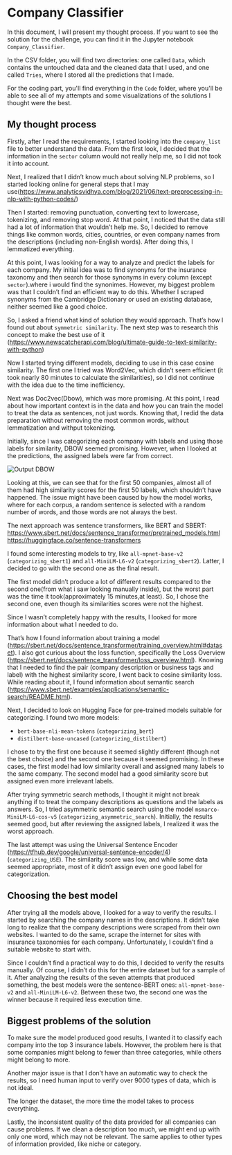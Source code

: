 # Company Classifier

In this document, I will present my thought process. If you want to see the solution for the challenge, you can find it in the Jupyter notebook `Company_Classifier`.

In the CSV folder, you will find two directories: one called `Data`, which contains the untouched data and the cleaned data that I used, and one called `Tries`, where I stored all the predictions that I made.

For the coding part, you'll find everything in the `Code` folder, where you'll be able to see all of my attempts and some visualizations of the solutions I thought were the best.

## My thought process

Firstly, after I read the requirements, I started looking into the `company_list` file to better understand the data. From the first look, I decided that the information in the `sector` column would not really help me, so I did not took it into account.

Next, I realized that I didn’t know much about solving NLP problems, so I started looking online for general steps that I may use(https://www.analyticsvidhya.com/blog/2021/06/text-preprocessing-in-nlp-with-python-codes/)

Then I started: removing punctuation, converting text to lowercase, tokenizing, and removing stop word. At that point, I noticed that the data still had a lot of information that wouldn’t help me. So, I decided to remove things like common words, cities, countries, or even company names from the descriptions (including non-English words). After doing this, I lemmatized everything.

At this point, I was looking for a way to analyze and predict the labels for each company. My initial idea was to find synonyms for the insurance taxonomy and then search for those synonyms in every column (except `sector`).where i would find the synonimes. However, my biggest problem was that I couldn’t find an efficient way to do this. Whether I scraped synonyms from the Cambridge Dictionary or used an existing database, neither seemed like a good choice.

So, I asked a friend what kind of solution they would approach. That’s how I found out about `symmetric similarity`. The next step was to research this concept to make the best use of it (https://www.newscatcherapi.com/blog/ultimate-guide-to-text-similarity-with-python)

Now I started trying different models, deciding to use in this case cosine similarity. The first one I tried was Word2Vec, which didn’t seem efficient (it took nearly 80 minutes to calculate the similarities), so I did not continue with the idea due to the time inefficiency.

Next was Doc2vec(Dbow), which was more promising. At this point, I read about how important context is in the data and how you can train the model to treat the data as sentences, not just words. Knowing that, I redid the data preparation without removing the most common words, without lemmatization and withput tokenizing.

Initially, since I was categorizing each company with labels and using those labels for similarity, DBOW seemed promising. However, when I looked at the predictions, the assigned labels were far from correct. 

![Output DBOW](Images/outputDBOW.png.png "Output")  

Looking at this, we can see that for the first 50 companies, almost all of them had high similarity scores for the first 50 labels, which shouldn’t have happened. The issue might have been caused by how the model works, where for each corpus, a random sentence is selected with a random number of words, and those words are not always the best.

The next approach was sentence transformers, like BERT and SBERT:  
https://www.sbert.net/docs/sentence_transformer/pretrained_models.html  
https://huggingface.co/sentence-transformers  

I found some interesting models to try, like `all-mpnet-base-v2` (`categorizing_sbert1`) and `all-MiniLM-L6-v2` (`categorizing_sbert2`). Latter, I decided to go with the second one as the final result.

The first model didn’t produce a lot of different results compared to the second one(from what i saw looking manually inside), but the worst part was the time it took(approximately 15 minutes,at least). So, I chose the second one, even though its similarities scores were not the highest.

Since I wasn’t completely happy with the results, I looked for more information about what I needed to do.

That’s how I found information about training a model (https://sbert.net/docs/sentence_transformer/training_overview.html#dataset). I also got curious about the loss function, specifically the Loss Overview (https://sbert.net/docs/sentence_transformer/loss_overview.html). Knowing that I needed to find the pair (company description or business tags and label) with the highest similarity score, I went back to cosine similarity loss. While reading about it, I found information about semantic search (https://www.sbert.net/examples/applications/semantic-search/README.html).


Next, I decided to look on Hugging Face for pre-trained models suitable for categorizing. I found two more models:  
- `bert-base-nli-mean-tokens` (`categorizing_bert`)  
- `distilbert-base-uncased` (`categorizing_distilbert`)  

I chose to try the first one because it seemed slightly different (though not the best choice) and the second one because it seemed promising. In these cases, the first model had low similarity overall and assigned many labels to the same company. The second model had a good similarity score but assigned even more irrelevant labels.

After trying symmetric search methods, I thought it might not break anything if to treat the company descriptions as questions and the labels as answers. So, I tried asymmetric semantic search using the model `msmarco-MiniLM-L6-cos-v5` (`categorizing_asymmetric_search`). Initially, the results seemed good, but after reviewing the assigned labels, I realized it was the worst approach.

The last attempt was using the Universal Sentence Encoder (https://tfhub.dev/google/universal-sentence-encoder/4) (`categorizing_USE`). The similarity score was low, and while some data seemed appropriate, most of it didn’t assign even one good label for categorization.

## Choosing the best model

After trying all the models above, I looked for a way to verify the results. I started by searching the company names in the descriptions. It didn’t take long to realize that the company descriptions were scraped from their own websites. I wanted to do the same, scrape the internet for sites with insurance taxonomies for each company. Unfortunately, I couldn’t find a suitable website to start with.

Since I couldn’t find a practical way to do this, I decided to verify the results manually. Of course, I didn’t do this for the entire dataset but for a sample of it. After analyzing the results of the seven attempts that produced something, the best models were the sentence-BERT ones: `all-mpnet-base-v2` and `all-MiniLM-L6-v2`. Between these two, the second one was the winner because it required less execution time.

## Biggest problems of the solution

To make sure the model produced good results, I wanted it to classify each company into the top 3 insurance labels. However, the problem here is that some companies might belong to fewer than three categories, while others might belong to more.

Another major issue is that I don’t have an automatic way to check the results, so I need human input to verify over 9000 types of data, which is not ideal.

The longer the dataset, the more time the model takes to process everything.

Lastly, the inconsistent quality of the data provided for all companies can cause problems. If we clean a description too much, we might end up with only one word, which may not be relevant. The same applies to other types of information provided, like niche or category.

